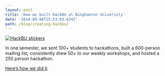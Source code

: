 ```yaml
---
layout: post
title: 'How we built HackBU at Binghamton University'
date: '2014-09-08T15:53:03.624Z'
path: /blog/creating-hackbu/
---
```


[![HackBU stickers](/img/posts/hackbu-stickers.jpg)](https://medium.com/@danoc/how-we-built-hackbu-at-binghamton-university-9a637371a476)


In one semester, we sent 100+ students to hackathons, built a 600-person mailing list, consistently drew 50+ to our weekly workshops, and hosted a 250 person hackathon.

[Here’s how we did it](https://medium.com/@danoc/how-we-built-hackbu-at-binghamton-university-9a637371a476).
